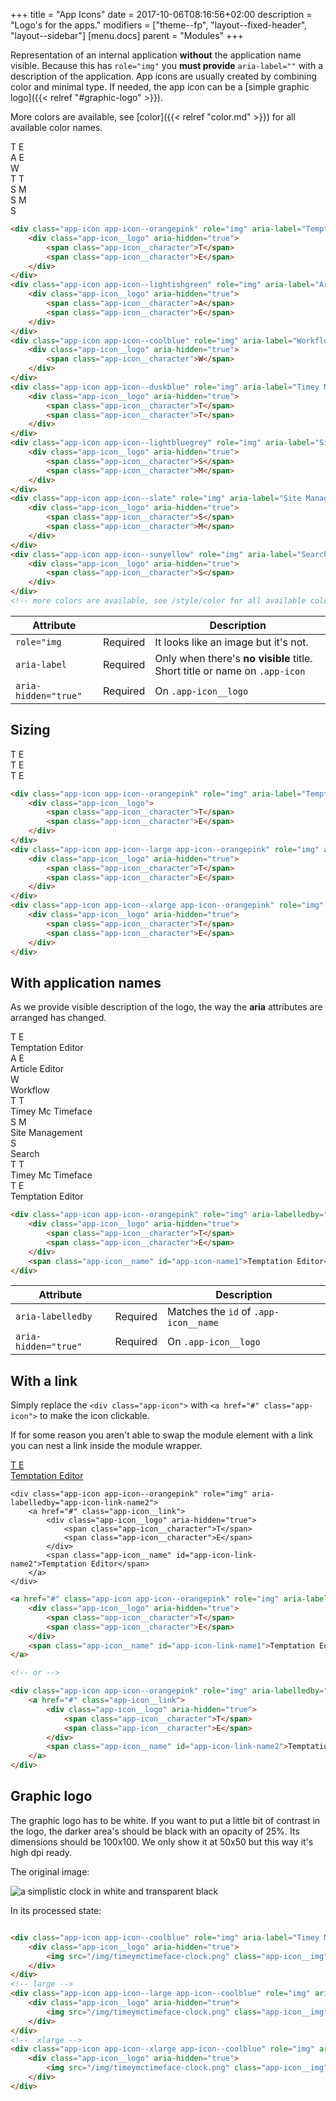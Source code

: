 +++
title = "App Icons"
date = 2017-10-06T08:16:56+02:00
description = "Logo's for the apps."
modifiers = ["theme--fp", "layout--fixed-header", "layout--sidebar"]
[menu.docs]
parent = "Modules"
+++

Representation of an internal application **without** the application name visible. Because this has `role="img"` you **must provide** `aria-label=""` with a description of the application. App icons are usually created by combining color and minimal type. If needed, the app icon can be a [simple graphic logo]({{< relref "#graphic-logo" >}}).

More colors are available, see [color]({{< relref "color.md" >}}) for all available color names.

<div class="fp-example fp-example--app-icons">
	<div class="app-icon app-icon--orangepink" role="img" aria-label="Temptation Editor">
		<div class="app-icon__logo" aria-hidden="true">
			<span class="app-icon__character">T</span>
			<span class="app-icon__character">E</span>
		</div>
	</div>
	<div class="app-icon app-icon--lightishgreen" role="img" aria-label="Article Editor">
		<div class="app-icon__logo" aria-hidden="true">
			<span class="app-icon__character">A</span>
			<span class="app-icon__character">E</span>
		</div>
	</div>
	<div class="app-icon app-icon--coolblue" role="img" aria-label="Workflow">
		<div class="app-icon__logo" aria-hidden="true">
			<span class="app-icon__character">W</span>
		</div>
	</div>
	<div class="app-icon app-icon--duskblue" role="img" aria-label="Timey Mc Timeface">
		<div class="app-icon__logo" aria-hidden="true">
			<span class="app-icon__character">T</span>
			<span class="app-icon__character">T</span>
		</div>
	</div>
	<div class="app-icon app-icon--lightbluegrey" role="img" aria-label="Site Management">
		<div class="app-icon__logo" aria-hidden="true">
			<span class="app-icon__character">S</span>
			<span class="app-icon__character">M</span>
		</div>
	</div>
	<div class="app-icon app-icon--slate" role="img" aria-label="Site Management">
		<div class="app-icon__logo" aria-hidden="true">
			<span class="app-icon__character">S</span>
			<span class="app-icon__character">M</span>
		</div>
	</div>
	<div class="app-icon app-icon--sunyellow" role="img" aria-label="Search">
		<div class="app-icon__logo" aria-hidden="true">
			<span class="app-icon__character">S</span>
		</div>
	</div>
</div>

```html
<div class="app-icon app-icon--orangepink" role="img" aria-label="Temptation Editor">
	<div class="app-icon__logo" aria-hidden="true">
		<span class="app-icon__character">T</span>
		<span class="app-icon__character">E</span>
	</div>
</div>
<div class="app-icon app-icon--lightishgreen" role="img" aria-label="Article Editor">
	<div class="app-icon__logo" aria-hidden="true">
		<span class="app-icon__character">A</span>
		<span class="app-icon__character">E</span>
	</div>
</div>
<div class="app-icon app-icon--coolblue" role="img" aria-label="Workflow">
	<div class="app-icon__logo" aria-hidden="true">
		<span class="app-icon__character">W</span>
	</div>
</div>
<div class="app-icon app-icon--duskblue" role="img" aria-label="Timey Mc Timeface">
	<div class="app-icon__logo" aria-hidden="true">
		<span class="app-icon__character">T</span>
		<span class="app-icon__character">T</span>
	</div>
</div>
<div class="app-icon app-icon--lightbluegrey" role="img" aria-label="Site Management">
	<div class="app-icon__logo" aria-hidden="true">
		<span class="app-icon__character">S</span>
		<span class="app-icon__character">M</span>
	</div>
</div>
<div class="app-icon app-icon--slate" role="img" aria-label="Site Management">
	<div class="app-icon__logo" aria-hidden="true">
		<span class="app-icon__character">S</span>
		<span class="app-icon__character">M</span>
	</div>
</div>
<div class="app-icon app-icon--sunyellow" role="img" aria-label="Search">
	<div class="app-icon__logo" aria-hidden="true">
		<span class="app-icon__character">S</span>
	</div>
</div>
<!-- more colors are available, see /style/color for all available color names -->
```

<table class="table table--horizontal-borders">
	<thead>
		<tr>
			<th>Attribute</th>
			<th></th>
			<th>Description</th>
		</tr>
	</thead>
	<tbody>
		<tr>
			<td><code>role="img</code></td>
			<td><span class="label label--warning">Required</span></td>
			<td>It looks like an image but it's not.</td>
		</tr>
		<tr>
			<td><code>aria-label</code></td>
			<td><span class="label label--warning">Required</span></td>
			<td>Only when there's <strong>no visible</strong> title. Short title or name on <code>.app-icon</code></td>
		</tr>
		<tr>
			<td><code>aria-hidden="true"</code></td>
			<td><span class="label label--warning">Required</span></td>
			<td>On <code>.app-icon__logo</code></td>
		</tr>
	</tbody>
</table>

## Sizing

<div class="fp-example fp-example--app-icons">
	<div class="app-icon app-icon--orangepink" role="img" aria-label="Temptation Editor">
		<div class="app-icon__logo">
			<span class="app-icon__character">T</span>
			<span class="app-icon__character">E</span>
		</div>
	</div>
	<div class="app-icon app-icon--large app-icon--orangepink" role="img" aria-label="Temptation Editor">
		<div class="app-icon__logo" aria-hidden="true">
			<span class="app-icon__character">T</span>
			<span class="app-icon__character">E</span>
		</div>
	</div>
	<div class="app-icon app-icon--xlarge app-icon--orangepink" role="img" aria-label="Temptation Editor">
		<div class="app-icon__logo" aria-hidden="true">
			<span class="app-icon__character">T</span>
			<span class="app-icon__character">E</span>
		</div>
	</div>
</div>

```html
<div class="app-icon app-icon--orangepink" role="img" aria-label="Temptation Editor">
	<div class="app-icon__logo">
		<span class="app-icon__character">T</span>
		<span class="app-icon__character">E</span>
	</div>
</div>
<div class="app-icon app-icon--large app-icon--orangepink" role="img" aria-label="Temptation Editor">
	<div class="app-icon__logo" aria-hidden="true">
		<span class="app-icon__character">T</span>
		<span class="app-icon__character">E</span>
	</div>
</div>
<div class="app-icon app-icon--xlarge app-icon--orangepink" role="img" aria-label="Temptation Editor">
	<div class="app-icon__logo" aria-hidden="true">
		<span class="app-icon__character">T</span>
		<span class="app-icon__character">E</span>
	</div>
</div>
```

## With application names

As we provide visible description of the logo, the way the **aria** attributes are arranged has changed.

<div class="fp-example fp-example-app-icons-stacked">
	<div class="app-icon app-icon--orangepink" aria-labelledby="app-icon-name1">
		<div class="app-icon__logo" role="img">
			<span class="app-icon__character">T</span>
			<span class="app-icon__character">E</span>
		</div>
		<span class="app-icon__name" id="app-icon-name1">Temptation Editor</span>
	</div>
	<div class="app-icon app-icon--lightishgreen" aria-labelledby="app-icon-name5">
		<div class="app-icon__logo" role="img">
			<span class="app-icon__character">A</span>
			<span class="app-icon__character">E</span>
		</div>
		<span class="app-icon__name" id="app-icon-name5">Article Editor</span>
	</div>
	<div class="app-icon app-icon--coolblue" aria-labelledby="app-icon-name1">
		<div class="app-icon__logo" role="img">
			<span class="app-icon__character">W</span>
		</div>
		<span class="app-icon__name" id="app-icon-name1">Workflow</span>
	</div>
	<div class="app-icon app-icon--sunyellow" aria-labelledby="app-icon-name2">
		<div class="app-icon__logo" role="img">
			<span class="app-icon__character">T</span>
			<span class="app-icon__character">T</span>
		</div>
		<span class="app-icon__name" id="app-icon-name2">Timey Mc Timeface</span>
	</div>
	<div class="app-icon app-icon--coolblue" aria-labelledby="app-icon-name3">
		<div class="app-icon__logo" role="img">
			<span class="app-icon__character">S</span>
			<span class="app-icon__character">M</span>
		</div>
		<span class="app-icon__name" id="app-icon-name3">Site Management</span>
	</div>
	<div class="app-icon app-icon--apricot" aria-labelledby="app-icon-name4">
		<div class="app-icon__logo" role="img">
			<span class="app-icon__character">S</span>
		</div>
		<span class="app-icon__name" id="app-icon-name4">Search</span>
	</div>
	<div class="app-icon app-icon--lightishpurple app-icon--large" aria-labelledby="app-icon-name2">
		<div class="app-icon__logo" role="img">
			<span class="app-icon__character">T</span>
			<span class="app-icon__character">T</span>
		</div>
		<span class="app-icon__name" id="app-icon-name2">Timey Mc Timeface</span>
	</div>
	<div class="app-icon app-icon--orangepink app-icon--xlarge" aria-labelledby="app-icon-name1">
		<div class="app-icon__logo" role="img">
			<span class="app-icon__character">T</span>
			<span class="app-icon__character">E</span>
		</div>
		<span class="app-icon__name" id="app-icon-name1">Temptation Editor</span>
	</div>
</div>

```html
<div class="app-icon app-icon--orangepink" role="img" aria-labelledby="app-icon-name1">
	<div class="app-icon__logo" aria-hidden="true">
		<span class="app-icon__character">T</span>
		<span class="app-icon__character">E</span>
	</div>
	<span class="app-icon__name" id="app-icon-name1">Temptation Editor</span>
</div>
```

<table class="table table--horizontal-borders">
	<thead>
		<tr>
			<th>Attribute</th>
			<th></th>
			<th>Description</th>
		</tr>
	</thead>
	<tbody>
		<tr>
			<td><code>aria-labelledby</code></td>
			<td><span class="label label--warning">Required</span></td>
			<td>Matches the <code>id</code> of <code>.app-icon__name</code></td>
		</tr>
		<tr>
			<td><code>aria-hidden="true"</code></td>
			<td><span class="label label--warning">Required</span></td>
			<td>On <code>.app-icon__logo</code></td>
		</tr>
	</tbody>
</table>

## With a link

Simply replace the `<div class="app-icon">` with `<a href="#" class="app-icon">` to make the icon clickable.

If for some reason you aren't able to swap the module element with a link you can nest a link inside the module wrapper.

<div class="fp-example fp-example-app-icons-stacked">
	<a href="#" class="app-icon app-icon--orangepink" role="img" aria-labelledby="app-icon-link-name1">
		<div class="app-icon__logo" aria-hidden="true">
			<span class="app-icon__character">T</span>
			<span class="app-icon__character">E</span>
		</div>
		<span class="app-icon__name" id="app-icon-link-name1">Temptation Editor</span>
	</a>

	<div class="app-icon app-icon--orangepink" role="img" aria-labelledby="app-icon-link-name2">
		<a href="#" class="app-icon__link">
			<div class="app-icon__logo" aria-hidden="true">
				<span class="app-icon__character">T</span>
				<span class="app-icon__character">E</span>
			</div>
			<span class="app-icon__name" id="app-icon-link-name2">Temptation Editor</span>
		</a>
	</div>
</div>

```html
<a href="#" class="app-icon app-icon--orangepink" role="img" aria-labelledby="app-icon-link-name1">
	<div class="app-icon__logo" aria-hidden="true">
		<span class="app-icon__character">T</span>
		<span class="app-icon__character">E</span>
	</div>
	<span class="app-icon__name" id="app-icon-link-name1">Temptation Editor</span>
</a>

<!-- or -->

<div class="app-icon app-icon--orangepink" role="img" aria-labelledby="app-icon-link-name2">
	<a href="#" class="app-icon__link">
		<div class="app-icon__logo" aria-hidden="true">
			<span class="app-icon__character">T</span>
			<span class="app-icon__character">E</span>
		</div>
		<span class="app-icon__name" id="app-icon-link-name2">Temptation Editor</span>
	</a>
</div>
```

## Graphic logo

The graphic logo has to be white. If you want to put a little bit of contrast in the logo, the darker area's should be black with an opacity of 25%.
Its dimensions should be 100x100. We only show it at 50x50 but this way it's high dpi ready.

The original image:

<div class="fp-transparent-bg">
	<img src="/img/timeymctimeface-clock.png" alt="a simplistic clock in white and transparent black" />
</div>

In its processed state:

<div class="fp-example fp-example--app-icons">
	<div class="app-icon app-icon--coolblue" role="img" aria-label="Timey Mc Timeface">
		<div class="app-icon__logo" aria-hidden="true">
			<img src="/img/timeymctimeface-clock.png" class="app-icon__img" alt=""/>
		</div>
	</div>
	<div class="app-icon app-icon--large app-icon--coolblue" role="img" aria-label="Timey Mc Timeface">
		<div class="app-icon__logo" aria-hidden="true">
			<img src="/img/timeymctimeface-clock.png" class="app-icon__img" alt=""/>
		</div>
	</div>
	<div class="app-icon app-icon--xlarge app-icon--coolblue" role="img" aria-label="Timey Mc Timeface">
		<div class="app-icon__logo" aria-hidden="true">
			<img src="/img/timeymctimeface-clock.png" class="app-icon__img" alt=""/>
		</div>
	</div>
</div>

```html
<div class="app-icon app-icon--coolblue" role="img" aria-label="Timey Mc Timeface">
	<div class="app-icon__logo" aria-hidden="true">
		<img src="/img/timeymctimeface-clock.png" class="app-icon__img" alt=""/>
	</div>
</div>
<!-- large -->
<div class="app-icon app-icon--large app-icon--coolblue" role="img" aria-label="Timey Mc Timeface">
	<div class="app-icon__logo" aria-hidden="true">
		<img src="/img/timeymctimeface-clock.png" class="app-icon__img" alt=""/>
	</div>
</div>
<!--  xlarge -->
<div class="app-icon app-icon--xlarge app-icon--coolblue" role="img" aria-label="Timey Mc Timeface">
	<div class="app-icon__logo" aria-hidden="true">
		<img src="/img/timeymctimeface-clock.png" class="app-icon__img" alt=""/>
	</div>
</div>
```


